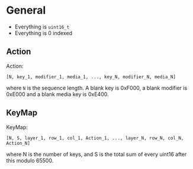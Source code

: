 # General

- Everything is `uint16_t`
- Everything is 0 indexed

## Action

Action:
```
[N, key_1, modifier_1, media_1, ..., key_N, modifier_N, media_N]
```
where `N` is the sequence length. A blank key is 0xF000, a blank modifier is 0xE000 and a blank media key is 0xE400.

## KeyMap

KeyMap:
```
[N, S, layer_1, row_1, col_1, Action_1, ..., layer_N, row_N, col_N, Action_N]
```
where N is the number of keys, and S is the total sum of every uint16 after this modulo 65500.
